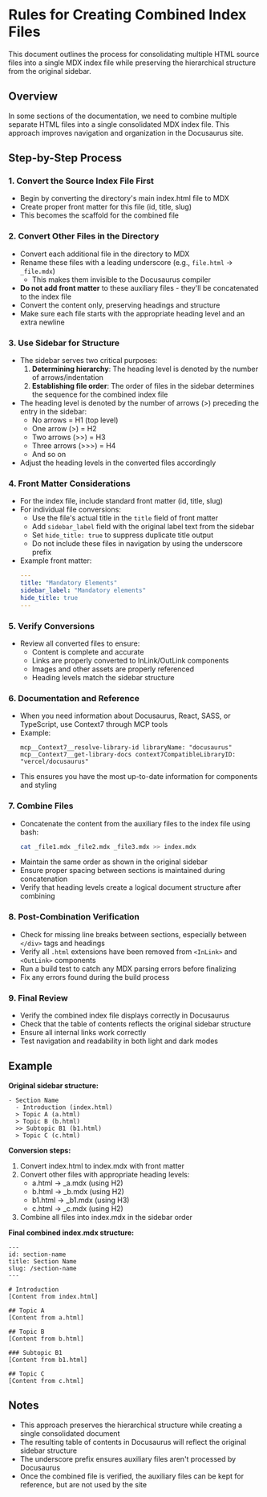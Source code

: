 # Rules for Creating Combined Index Files

This document outlines the process for consolidating multiple HTML source files into a single MDX index file while preserving the hierarchical structure from the original sidebar.

## Overview

In some sections of the documentation, we need to combine multiple separate HTML files into a single consolidated MDX index file. This approach improves navigation and organization in the Docusaurus site.

## Step-by-Step Process

### 1. Convert the Source Index File First

- Begin by converting the directory's main index.html file to MDX
- Create proper front matter for this file (id, title, slug)
- This becomes the scaffold for the combined file

### 2. Convert Other Files in the Directory

- Convert each additional file in the directory to MDX
- Rename these files with a leading underscore (e.g., `file.html` → `_file.mdx`)
  - This makes them invisible to the Docusaurus compiler
- **Do not add front matter** to these auxiliary files - they'll be concatenated to the index file
- Convert the content only, preserving headings and structure
- Make sure each file starts with the appropriate heading level and an extra newline

### 3. Use Sidebar for Structure

- The sidebar serves two critical purposes:
  1. **Determining hierarchy**: The heading level is denoted by the number of arrows/indentation
  2. **Establishing file order**: The order of files in the sidebar determines the sequence for the combined index file
- The heading level is denoted by the number of arrows (>) preceding the entry in the sidebar:
  - No arrows = H1 (top level)
  - One arrow (>) = H2
  - Two arrows (>>) = H3
  - Three arrows (>>>) = H4
  - And so on
- Adjust the heading levels in the converted files accordingly

### 4. Front Matter Considerations

- For the index file, include standard front matter (id, title, slug)
- For individual file conversions:
  - Use the file's actual title in the `title` field of front matter
  - Add `sidebar_label` field with the original label text from the sidebar
  - Set `hide_title: true` to suppress duplicate title output
  - Do not include these files in navigation by using the underscore prefix
- Example front matter:
  ```yml
  ---
  title: "Mandatory Elements"
  sidebar_label: "Mandatory elements"
  hide_title: true
  ---
  ```

### 5. Verify Conversions

- Review all converted files to ensure:
  - Content is complete and accurate
  - Links are properly converted to InLink/OutLink components
  - Images and other assets are properly referenced
  - Heading levels match the sidebar structure
  
### 6. Documentation and Reference

- When you need information about Docusaurus, React, SASS, or TypeScript, use Context7 through MCP tools
- Example:
  ```
  mcp__Context7__resolve-library-id libraryName: "docusaurus"
  mcp__Context7__get-library-docs context7CompatibleLibraryID: "vercel/docusaurus"
  ```
- This ensures you have the most up-to-date information for components and styling

### 7. Combine Files

- Concatenate the content from the auxiliary files to the index file using bash:
  ```bash
  cat _file1.mdx _file2.mdx _file3.mdx >> index.mdx
  ```
- Maintain the same order as shown in the original sidebar
- Ensure proper spacing between sections is maintained during concatenation
- Verify that heading levels create a logical document structure after combining

### 8. Post-Combination Verification

- Check for missing line breaks between sections, especially between `</div>` tags and headings
- Verify all `.html` extensions have been removed from `<InLink>` and `<OutLink>` components
- Run a build test to catch any MDX parsing errors before finalizing
- Fix any errors found during the build process

### 9. Final Review

- Verify the combined index file displays correctly in Docusaurus
- Check that the table of contents reflects the original sidebar structure
- Ensure all internal links work correctly
- Test navigation and readability in both light and dark modes

## Example

**Original sidebar structure:**
```
- Section Name
  - Introduction (index.html)
  > Topic A (a.html)
  > Topic B (b.html)
  >> Subtopic B1 (b1.html)
  > Topic C (c.html)
```

**Conversion steps:**
1. Convert index.html to index.mdx with front matter
2. Convert other files with appropriate heading levels:
   - a.html → _a.mdx (using H2)
   - b.html → _b.mdx (using H2)
   - b1.html → _b1.mdx (using H3)
   - c.html → _c.mdx (using H2)
3. Combine all files into index.mdx in the sidebar order

**Final combined index.mdx structure:**
```mdx
---
id: section-name
title: Section Name
slug: /section-name
---

# Introduction
[Content from index.html]

## Topic A
[Content from a.html]

## Topic B
[Content from b.html]

### Subtopic B1
[Content from b1.html]

## Topic C
[Content from c.html]
```

## Notes

- This approach preserves the hierarchical structure while creating a single consolidated document
- The resulting table of contents in Docusaurus will reflect the original sidebar structure
- The underscore prefix ensures auxiliary files aren't processed by Docusaurus
- Once the combined file is verified, the auxiliary files can be kept for reference, but are not used by the site
